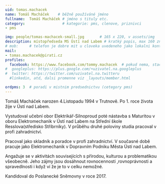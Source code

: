 ```yaml
---
uid: tomas.machacek
name: Tomáš Macháček  	# běžně používáné jméno
fullname:  Tomáš Macháček # jméno s tituly etc.
category:                 # kategorie: pms, clenove, priznivci
- pms

img: people/tomas-machacek-small.jpg       # 165 x 220, v assets/img
description: místopředseda MS Ústí nad Labem # kratký popis, max 160 znaků
# mob:     # telefon je dobre mit u cloveka uvedeneho jako lokalni kontakt v links.yaml
mail:
- tomas.machacek@pirati.cz
profiles:
  facebook: https://www.facebook.com/tommy.machacek  # pokud nema, staci smazat tuto radku
#  googleplus: https://plus.google.com/+uzivatel.na.googleplus
#  twitter: https://twitter.com/uzivatel.na.twitteru
  #linkedin, atd, dalsi promenne viz _layouts/member.html

ordpms: 3  # poradi v mistnim predsednictvu (cetegory pms)
---
```


Tomáš Macháček narozen 4.Listopadu 1994 v Trutnově. Po 1. roce života žije v Ústí nad Labem.

Vystudoval učební obor Elektrikář-Silnoproud poté nástavba s Maturitou v oboru Elektromechanik v Ústí nad Labem na Střední škole Resslova(středisko Stříbrníky). V průběhu druhé poloviny studia pracoval v profi zahradnictví.

Pracoval jako skladník a poradce v profi zahradnictví. V současné době pracuje jako Elektromechanik v Dopravním Podniku Města Ústí nad Labem.

Angažuje se v aktivitách souvisejících s přírodou, kulturou a problematikou všeobecně. Jeho zájmy jsou dosáhnout rovnocennosti ,rovnoprávnosti a spravedlnosti i když ví že je to v celku nemožné.

Kandidoval do Poslanecké Sněmovny v roce 2017. 
